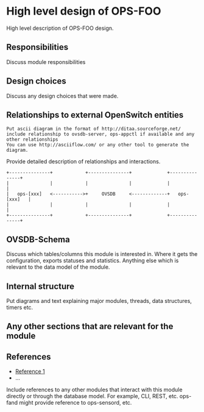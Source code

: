 <!--

The following are guidelines for writing OPS documentation

See the https://github.com/adam-p/markdown-here/wiki/Markdown-Cheatsheet for additional information about markdown text.
Here are a few suggestions in regards to style and grammar:
* Use active voice. With active voice, the subject is the doer of the action. Tell the reader what
to do by using the imperative mood, for example, Press Enter to view the next screen. See https://en.wikipedia.org/wiki/Active_voice for more information about the active voice.
* Use present tense. See https://en.wikipedia.org/wiki/Present_tense for more information about using the present tense.
* Avoid the use of I or third person. Address your instructions to the user. In text, refer to the reader as you (second person) rather than as the user (third person). The exception to not using the third-person is when the documentation is for an administrator. In that case, *the user* is someone the reader interacts with, for example, teach your users how to back up their laptop.
* See https://en.wikipedia.org/wiki/Wikipedia%3aManual_of_Style for an online style guide.
* Remember to use articles (a, an, and the), see https://owl.english.purdue.edu/owl/resource/540/01/ for more information on when and how to use them.

* The subject is the test case. Explain the actions as if the "test case" is doing them. For example, "Test case configures the IPv4 address on one of the switch interfaces". Avoid the use of first (I) or second person. Explain the instructions in context of the test case doing them.

Formatting guidelines

Diagrams:
When adding a diagram, make sure that ```ditaa is before the diagram and ``` is after the diagram, as shown in the following graphic.

```ditaa
+----+   +----+
|    +---+    |
+----+   +----+
```

Adding example commands:
When you add an example within a step, it must be indented and proceeded by only one empty line and followed by only one empty line; otherwise the numbering in the procedure will be disrupted. A correct example is shown in the following example:

1. Step 1 Description

 ```
 example here
 ```

2. Step 2 Description

Spacing:
A space must be proceeded after:
- A hash tag in the heading, as in ## My heading
- A bullet, as in – first bullet
- A number, as in 1. First step

-->

# High level design of OPS-FOO #
High level description of OPS-FOO design.

## Responsibilities ##
Discuss module responsibilities

## Design choices ##
Discuss any design choices that were made.

## Relationships to external OpenSwitch entities ##

```ditaa
Put ascii diagram in the format of http://ditaa.sourceforge.net/
include relationship to ovsdb-server, ops-appctl if available and any other relationships
You can use http://asciiflow.com/ or any other tool to generate the diagram.
```

Provide detailed description of relationships and interactions.

```ditaa
+---------------+            +---------------+             +---------------+
|               |            |               |             |               |
|   ops-[xxx]   <----------->+     OVSDB     <-------------+   ops-[xxx]   |
|               |            |               |             |               |
+---------------+            +---------------+             +---------------+
```

## OVSDB-Schema ##

Discuss which tables/columns this module is interested in. Where it gets the configuration, exports statuses and statistics. Anything else which is relevant to the data model of the module.

## Internal structure ##

Put diagrams and text explaining major modules, threads, data structures, timers etc.

## Any other sections that are relevant for the module ##


## References ##

* [Reference 1](http://www.openswitch.net/docs/redest1)
* ...

Include references to any other modules that interact with this module directly or through the database model. For example, CLI, REST, etc.
ops-fand might provide reference to ops-sensord, etc.

